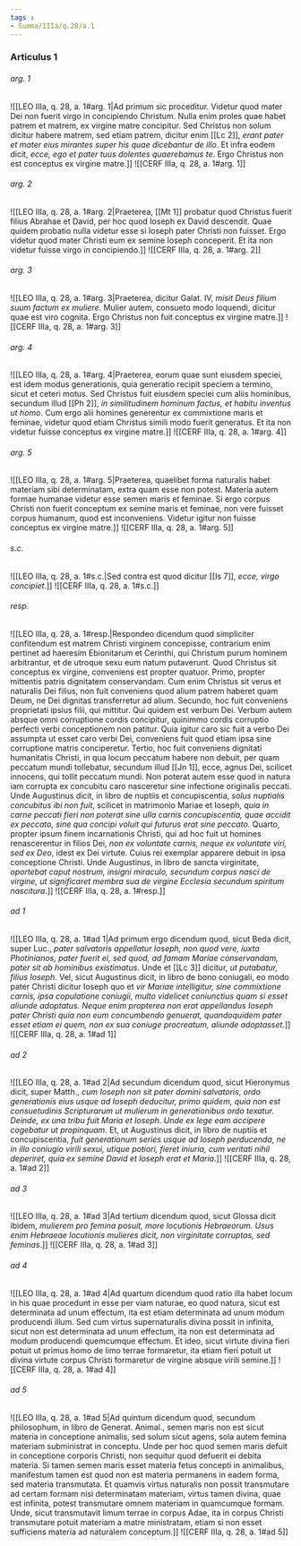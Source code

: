 ```yaml
---
tags : 
- Summa/IIIa/q.28/a.1
---
```


### Articulus 1

###### arg. 1
![[LEO IIIa, q. 28, a. 1#arg. 1|Ad primum sic proceditur. Videtur quod mater Dei non fuerit virgo in concipiendo Christum. Nulla enim proles quae habet patrem et matrem, ex virgine matre concipitur. Sed Christus non solum dicitur habere matrem, sed etiam patrem, dicitur enim [[Lc 2]], *erant pater et mater eius mirantes super his quae dicebantur de illo*. Et infra eodem dicit, *ecce, ego et pater tuus dolentes quaerebamus te*. Ergo Christus non est conceptus ex virgine matre.]]
![[CERF IIIa, q. 28, a. 1#arg. 1]]

###### arg. 2
![[LEO IIIa, q. 28, a. 1#arg. 2|Praeterea, [[Mt 1]] probatur quod Christus fuerit filius Abrahae et David, per hoc quod Ioseph ex David descendit. Quae quidem probatio nulla videtur esse si Ioseph pater Christi non fuisset. Ergo videtur quod mater Christi eum ex semine Ioseph conceperit. Et ita non videtur fuisse virgo in concipiendo.]]
![[CERF IIIa, q. 28, a. 1#arg. 2]]

###### arg. 3
![[LEO IIIa, q. 28, a. 1#arg. 3|Praeterea, dicitur Galat. IV, *misit Deus filium suum factum ex muliere*. Mulier autem, consueto modo loquendi, dicitur quae est viro cognita. Ergo Christus non fuit conceptus ex virgine matre.]]
![[CERF IIIa, q. 28, a. 1#arg. 3]]

###### arg. 4
![[LEO IIIa, q. 28, a. 1#arg. 4|Praeterea, eorum quae sunt eiusdem speciei, est idem modus generationis, quia generatio recipit speciem a termino, sicut et ceteri motus. Sed Christus fuit eiusdem speciei cum aliis hominibus, secundum illud [[Ph 2]], *in similitudinem hominum factus, et habitu inventus ut homo*. Cum ergo alii homines generentur ex commixtione maris et feminae, videtur quod etiam Christus simili modo fuerit generatus. Et ita non videtur fuisse conceptus ex virgine matre.]]
![[CERF IIIa, q. 28, a. 1#arg. 4]]

###### arg. 5
![[LEO IIIa, q. 28, a. 1#arg. 5|Praeterea, quaelibet forma naturalis habet materiam sibi determinatam, extra quam esse non potest. Materia autem formae humanae videtur esse semen maris et feminae. Si ergo corpus Christi non fuerit conceptum ex semine maris et feminae, non vere fuisset corpus humanum, quod est inconveniens. Videtur igitur non fuisse conceptus ex virgine matre.]]
![[CERF IIIa, q. 28, a. 1#arg. 5]]

###### s.c.
![[LEO IIIa, q. 28, a. 1#s.c.|Sed contra est quod dicitur [[Is 7]], *ecce, virgo concipiet*.]]
![[CERF IIIa, q. 28, a. 1#s.c.]]

###### resp.
![[LEO IIIa, q. 28, a. 1#resp.|Respondeo dicendum quod simpliciter confitendum est matrem Christi virginem concepisse, contrarium enim pertinet ad haeresim Ebionitarum et Cerinthi, qui Christum purum hominem arbitrantur, et de utroque sexu eum natum putaverunt. Quod Christus sit conceptus ex virgine, conveniens est propter quatuor. Primo, propter mittentis patris dignitatem conservandam. Cum enim Christus sit verus et naturalis Dei filius, non fuit conveniens quod alium patrem haberet quam Deum, ne Dei dignitas transferretur ad alium. Secundo, hoc fuit conveniens proprietati ipsius filii, qui mittitur. Qui quidem est verbum Dei. Verbum autem absque omni corruptione cordis concipitur, quinimmo cordis corruptio perfecti verbi conceptionem non patitur. Quia igitur caro sic fuit a verbo Dei assumpta ut esset caro verbi Dei, conveniens fuit quod etiam ipsa sine corruptione matris conciperetur. Tertio, hoc fuit conveniens dignitati humanitatis Christi, in qua locum peccatum habere non debuit, per quam peccatum mundi tollebatur, secundum illud [[Jn 1]], ecce, agnus Dei, scilicet innocens, qui tollit peccatum mundi. Non poterat autem esse quod in natura iam corrupta ex concubitu caro nasceretur sine infectione originalis peccati. Unde Augustinus dicit, in libro de nuptiis et concupiscentia, *solus nuptialis concubitus ibi non fuit*, scilicet in matrimonio Mariae et Ioseph, *quia in carne peccati fieri non poterat sine ulla carnis concupiscentia, quae accidit ex peccato, sine qua concipi voluit qui futurus erat sine peccato*. Quarto, propter ipsum finem incarnationis Christi, qui ad hoc fuit ut homines renascerentur in filios Dei, *non ex voluntate carnis, neque ex voluntate viri, sed ex Deo*, idest ex Dei virtute. Cuius rei exemplar apparere debuit in ipsa conceptione Christi. Unde Augustinus, in libro de sancta virginitate, *oportebat caput nostrum, insigni miraculo, secundum corpus nasci de virgine, ut significaret membra sua de virgine Ecclesia secundum spiritum nascitura*.]]
![[CERF IIIa, q. 28, a. 1#resp.]]

###### ad 1
![[LEO IIIa, q. 28, a. 1#ad 1|Ad primum ergo dicendum quod, sicut Beda dicit, super Luc., *pater salvatoris appellatur Ioseph, non quod vere, iuxta Photinianos, pater fuerit ei, sed quod, ad famam Mariae conservandam, pater sit ab hominibus existimatus*. Unde et [[Lc 3]] dicitur, *ut putabatur, filius Ioseph*. Vel, sicut Augustinus dicit, in libro de bono coniugali, eo modo pater Christi dicitur Ioseph quo et *vir Mariae intelligitur, sine commixtione carnis, ipsa copulatione coniugii, multo videlicet coniunctius quam si esset aliunde adoptatus. Neque enim propterea non erat appellandus Ioseph pater Christi quia non eum concumbendo genuerat, quandoquidem pater esset etiam ei quem, non ex sua coniuge procreatum, aliunde adoptasset*.]]
![[CERF IIIa, q. 28, a. 1#ad 1]]

###### ad 2
![[LEO IIIa, q. 28, a. 1#ad 2|Ad secundum dicendum quod, sicut Hieronymus dicit, super Matth., *cum Ioseph non sit pater domini salvatoris, ordo generationis eius usque ad Ioseph deducitur, primo quidem, quia non est consuetudinis Scripturarum ut mulierum in generationibus ordo texatur. Deinde, ex una tribu fuit Maria et Ioseph. Unde ex lege eam accipere cogebatur ut propinquam*. Et, ut Augustinus dicit, in libro de nuptiis et concupiscentia, *fuit generationum series usque ad Ioseph perducenda, ne in illo coniugio virili sexui, utique potiori, fieret iniuria, cum veritati nihil deperiret, quia ex semine David et Ioseph erat et Maria*.]]
![[CERF IIIa, q. 28, a. 1#ad 2]]

###### ad 3
![[LEO IIIa, q. 28, a. 1#ad 3|Ad tertium dicendum quod, sicut Glossa dicit ibidem, *mulierem pro femina posuit, more locutionis Hebraeorum. Usus enim Hebraeae locutionis mulieres dicit, non virginitate corruptas, sed feminas*.]]
![[CERF IIIa, q. 28, a. 1#ad 3]]

###### ad 4
![[LEO IIIa, q. 28, a. 1#ad 4|Ad quartum dicendum quod ratio illa habet locum in his quae procedunt in esse per viam naturae, eo quod natura, sicut est determinata ad unum effectum, ita est etiam determinata ad unum modum producendi illum. Sed cum virtus supernaturalis divina possit in infinita, sicut non est determinata ad unum effectum, ita non est determinata ad modum producendi quemcumque effectum. Et ideo, sicut virtute divina fieri potuit ut primus homo de limo terrae formaretur, ita etiam fieri potuit ut divina virtute corpus Christi formaretur de virgine absque virili semine.]]
![[CERF IIIa, q. 28, a. 1#ad 4]]

###### ad 5
![[LEO IIIa, q. 28, a. 1#ad 5|Ad quintum dicendum quod, secundum philosophum, in libro de Generat. Animal., semen maris non est sicut materia in conceptione animalis, sed solum sicut agens, sola autem femina materiam subministrat in conceptu. Unde per hoc quod semen maris defuit in conceptione corporis Christi, non sequitur quod defuerit ei debita materia. Si tamen semen maris esset materia fetus concepti in animalibus, manifestum tamen est quod non est materia permanens in eadem forma, sed materia transmutata. Et quamvis virtus naturalis non possit transmutare ad certam formam nisi determinatam materiam, virtus tamen divina, quae est infinita, potest transmutare omnem materiam in quamcumque formam. Unde, sicut transmutavit limum terrae in corpus Adae, ita in corpus Christi transmutare potuit materiam a matre ministratam, etiam si non esset sufficiens materia ad naturalem conceptum.]]
![[CERF IIIa, q. 28, a. 1#ad 5]]


